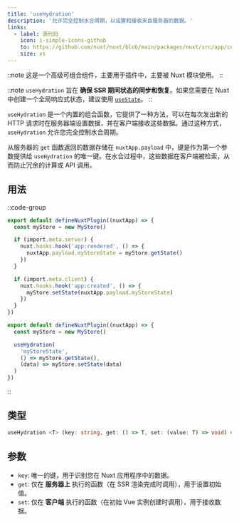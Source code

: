 ```yaml
---
title: 'useHydration'
description: '允许完全控制水合周期，以设置和接收来自服务器的数据。'
links:
  - label: 源代码
    icon: i-simple-icons-github
    to: https://github.com/nuxt/nuxt/blob/main/packages/nuxt/src/app/composables/hydrate.ts
    size: xs
---
```


::note
这是一个高级可组合组件，主要用于插件中，主要被 Nuxt 模块使用。
::

::note
`useHydration` 旨在 **确保 SSR 期间状态的同步和恢复**。如果您需要在 Nuxt 中创建一个全局响应式状态，建议使用 [`useState`](/docs/api/composables/use-state)。
::

`useHydration` 是一个内置的组合函数，它提供了一种方法，可以在每次发出新的 HTTP 请求时在服务器端设置数据，并在客户端接收这些数据。通过这种方式，`useHydration` 允许您完全控制水合周期。

从服务器的 `get` 函数返回的数据存储在 `nuxtApp.payload` 中，键是作为第一个参数提供给 `useHydration` 的唯一键。在水合过程中，这些数据在客户端被检索，从而防止冗余的计算或 API 调用。

## 用法

::code-group

```ts [没有 useHydration]
export default defineNuxtPlugin((nuxtApp) => {
  const myStore = new MyStore()

  if (import.meta.server) {
    nuxt.hooks.hook('app:rendered', () => {
      nuxtApp.payload.myStoreState = myStore.getState()
    })
  }

  if (import.meta.client) {
    nuxt.hooks.hook('app:created', () => {
      myStore.setState(nuxtApp.payload.myStoreState)
    })
  }
})
```

```ts [使用 useHydration]
export default defineNuxtPlugin((nuxtApp) => {
  const myStore = new MyStore()

  useHydration(
    'myStoreState', 
    () => myStore.getState(), 
    (data) => myStore.setState(data)
  )
})
```
::

## 类型

```ts [签名]
useHydration <T> (key: string, get: () => T, set: (value: T) => void) => void
```

## 参数

- `key`: 唯一的键，用于识别您在 Nuxt 应用程序中的数据。
- `get`: 仅在 **服务器上** 执行的函数（在 SSR 渲染完成时调用），用于设置初始值。
- `set`: 仅在 **客户端** 执行的函数（在初始 Vue 实例创建时调用），用于接收数据。
